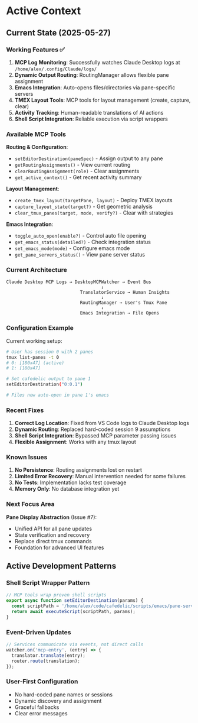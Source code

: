 # Active Context

## Current State (2025-05-27)

### Working Features ✅

1. **MCP Log Monitoring**: Successfully watches Claude Desktop logs at `/home/alex/.config/Claude/logs/`
2. **Dynamic Output Routing**: RoutingManager allows flexible pane assignment
3. **Emacs Integration**: Auto-opens files/directories via pane-specific servers
4. **TMEX Layout Tools**: MCP tools for layout management (create, capture, clear)
5. **Activity Tracking**: Human-readable translations of AI actions
6. **Shell Script Integration**: Reliable execution via script wrappers

### Available MCP Tools

**Routing & Configuration**:
- `setEditorDestination(paneSpec)` - Assign output to any pane
- `getRoutingAssignments()` - View current routing
- `clearRoutingAssignment(role)` - Clear assignments
- `get_active_context()` - Get recent activity summary

**Layout Management**:
- `create_tmex_layout(targetPane, layout)` - Deploy TMEX layouts
- `capture_layout_state(target?)` - Get geometric analysis
- `clear_tmux_panes(target, mode, verify?)` - Clear with strategies

**Emacs Integration**:
- `toggle_auto_open(enable?)` - Control auto file opening
- `get_emacs_status(detailed?)` - Check integration status
- `set_emacs_mode(mode)` - Configure emacs mode
- `get_pane_servers_status()` - View pane server status

### Current Architecture

```
Claude Desktop MCP Logs → DesktopMCPWatcher → Event Bus
                                    ↓
                            TranslatorService → Human Insights
                                    ↓
                            RoutingManager → User's Tmux Pane
                                    ↓
                            Emacs Integration → File Opens
```

### Configuration Example

Current working setup:
```bash
# User has session 0 with 2 panes
tmux list-panes -t 0
# 0: [180x47] (active)
# 1: [180x47]

# Set cafedelic output to pane 1
setEditorDestination("0:0.1")

# Files now auto-open in pane 1's emacs
```

### Recent Fixes

1. **Correct Log Location**: Fixed from VS Code logs to Claude Desktop logs
2. **Dynamic Routing**: Replaced hard-coded session 9 assumptions
3. **Shell Script Integration**: Bypassed MCP parameter passing issues
4. **Flexible Assignment**: Works with any tmux layout

### Known Issues

1. **No Persistence**: Routing assignments lost on restart
2. **Limited Error Recovery**: Manual intervention needed for some failures
3. **No Tests**: Implementation lacks test coverage
4. **Memory Only**: No database integration yet

### Next Focus Area

**Pane Display Abstraction** (Issue #7):
- Unified API for all pane updates
- State verification and recovery
- Replace direct tmux commands
- Foundation for advanced UI features

## Active Development Patterns

### Shell Script Wrapper Pattern
```typescript
// MCP tools wrap proven shell scripts
export async function setEditorDestination(params) {
  const scriptPath = '/home/alex/code/cafedelic/scripts/emacs/pane-server/start-pane-emacs.sh';
  return await executeScript(scriptPath, params);
}
```

### Event-Driven Updates
```typescript
// Services communicate via events, not direct calls
watcher.on('mcp-entry', (entry) => {
  translator.translate(entry);
  router.route(translation);
});
```

### User-First Configuration
- No hard-coded pane names or sessions
- Dynamic discovery and assignment
- Graceful fallbacks
- Clear error messages
